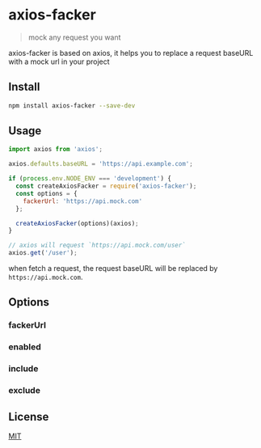 # axios-facker

> mock any request you want

axios-facker is based on axios, it helps you to replace a request baseURL with a mock url in your project 

## Install

```bash
npm install axios-facker --save-dev
```

## Usage

```js
import axios from 'axios';

axios.defaults.baseURL = 'https://api.example.com';

if (process.env.NODE_ENV === 'development') {
  const createAxiosFacker = require('axios-facker');
  const options = {
    fackerUrl: 'https://api.mock.com'
  };

  createAxiosFacker(options)(axios);
}

// axios will request `https://api.mock.com/user`
axios.get('/user');
```

when fetch a request, the request baseURL will be replaced by `https://api.mock.com`.

## Options

### fackerUrl

### enabled

### include

### exclude

## License

[MIT](https://github.com/maiwenan/axios-facker/blob/master/README.md)